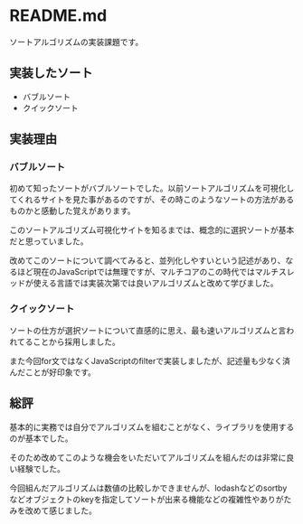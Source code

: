 # README.md

ソートアルゴリズムの実装課題です。

## 実装したソート

- バブルソート
- クイックソート

## 実装理由

### バブルソート

初めて知ったソートがバブルソートでした。以前ソートアルゴリズムを可視化してくれるサイトを見た事があるのですが、その時このようなソートの方法があるものかと感動した覚えがあります。

このソートアルゴリズム可視化サイトを知るまでは、概念的に選択ソートが基本だと思っていました。

改めてこのソートについて調べてみると、並列化しやすいという記述があり、なるほど現在のJavaScriptでは無理ですが、マルチコアのこの時代ではマルチスレッドが使える言語では実装次第では良いアルゴリズムと改めて学びました。

### クイックソート

ソートの仕方が選択ソートについて直感的に思え、最も速いアルゴリズムと言われてることから採用しました。

また今回for文ではなくJavaScriptのfilterで実装しましたが、記述量も少なく済んだことが好印象です。

## 総評

基本的に実務では自分でアルゴリズムを組むことがなく、ライブラリを使用するのが基本でした。

そのため改めてこのような機会をいただいてアルゴリズムを組んだのは非常に良い経験でした。

今回組んだアルゴリズムは数値の比較しかできませんが、lodashなどのsortbyなどオブジェクトのkeyを指定してソートが出来る機能などの複雑性やありがたみを改めて感じました。
